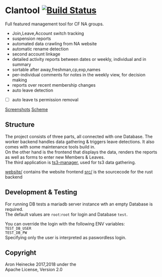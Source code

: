 # Clantool [![Build Status](https://travis-ci.com/0xpr03/clantool.svg?branch=master)](https://travis-ci.com/0xpr03/clantool)

Full featured management tool for CF NA groups.

- Join,Leave,Account switch tracking
- suspension reports
- automated data crawling from NA website
- automatic rename detection
- second account linkage
- detailed activity reports between dates or weekly, individual and in summary
- sortable after away,freshman,cp,exp,names
- per-individual comments for notes in the weekly view, for decision making
- reports over recent membership changes
- auto leave detection
- [ ] auto leave ts permission removal

[Screenshots](/doc)
[Scheme](scheme_final.png)

## Structure

The project consists of three parts, all connected with one Database.
The worker backend handles data gathering & triggers leave detections. It also comes with some maintenance tools build in.  
On the other hand is the frontend that displays the data, renders the reports as well as forms to enter new Members & Leaves.  
The third application is [ts3-manager](https://github.com/0xpr03/ts3-manager), used for ts3 data gathering.  

[website/](/website) contains the website frontend
[src/](/src) is the sourcecode for the rust backend

## Development & Testing
For running DB tests a mariadb server instance wth an empty Database is required.  
The default values are `root`:`root` for login and Database `test`.

You can override the login with the following ENV variables:  
`TEST_DB_USER`  
`TEST_DB_PW`  
Specifying only the user is interpreted as paswordless login.

## Copyright
Aron Heinecke 2017,2018 under the  
Apache License, Version 2.0
